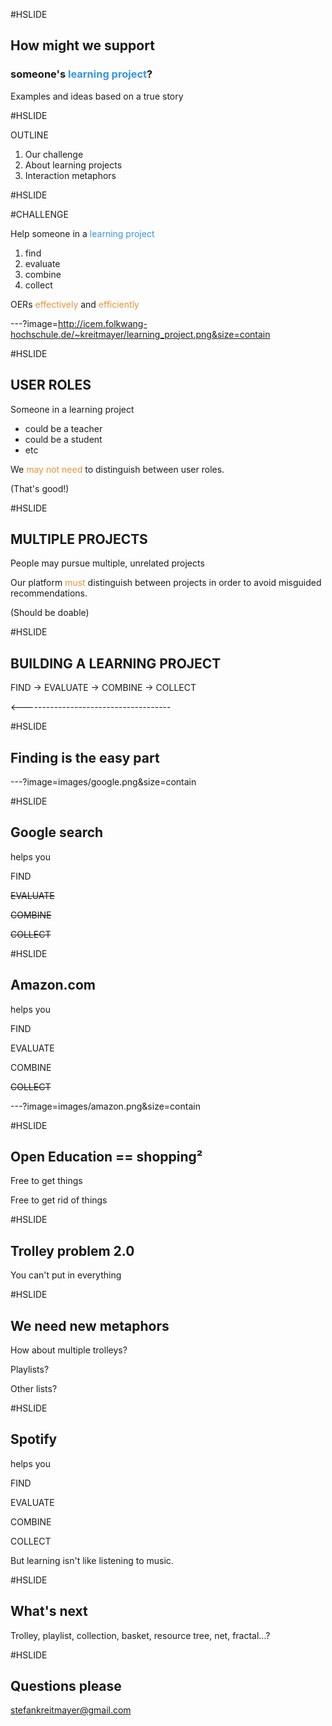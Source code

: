 #HSLIDE

## How might we support
### someone's <span style="color:#3694e4">learning project</span>?

Examples and ideas based on a true story

#HSLIDE

OUTLINE
1. Our challenge
2. About learning projects
3. Interaction metaphors

#HSLIDE

#CHALLENGE

Help someone in a <span style="color:#3694e4">learning project</span>
1. find
2. evaluate
3. combine
4. collect

OERs <span style="color:#e49436">effectively</span> and <span style="color:#e49436">efficiently</span>


---?image=http://icem.folkwang-hochschule.de/~kreitmayer/learning_project.png&size=contain

#HSLIDE

## USER ROLES

Someone in a learning project
* could be a teacher
* could be a student
* etc

We <span style="color:#e49436">may not need</span> to distinguish between user roles.

(That's good!)

#HSLIDE

## MULTIPLE PROJECTS

People may pursue multiple, unrelated projects

Our platform <span style="color:#e49436">must</span> distinguish between projects in order to avoid misguided recommendations.

(Should be doable)

#HSLIDE

## BUILDING A LEARNING PROJECT

FIND -> EVALUATE -> COMBINE -> COLLECT

<-------------------------------------

#HSLIDE

## Finding is the easy part


---?image=images/google.png&size=contain

#HSLIDE

## Google search

helps you

FIND

~~EVALUATE~~

~~COMBINE~~

~~COLLECT~~

#HSLIDE

## Amazon.com

helps you

FIND

EVALUATE

COMBINE

~~COLLECT~~

---?image=images/amazon.png&size=contain

#HSLIDE

## Open Education == shopping²

Free to get things

Free to get rid of things

#HSLIDE

## Trolley problem 2.0

You can't put in everything

#HSLIDE

## We need new metaphors

How about multiple trolleys?

Playlists?

Other lists?

#HSLIDE

## Spotify

helps you

FIND

EVALUATE

COMBINE

COLLECT

But learning isn't like listening to music.

#HSLIDE

## What's next

Trolley, playlist, collection, basket, resource tree, net, fractal...?

#HSLIDE

## Questions please

stefankreitmayer@gmail.com

